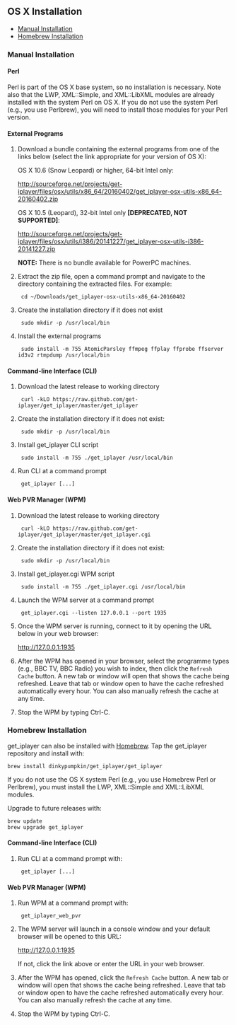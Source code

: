 ## OS X Installation

- [Manual Installation](#manual)
- [Homebrew Installation](#homebrew)

<a name="manual"></a>
### Manual Installation

<a name="perl"></a>
#### Perl

Perl is part of the OS X base system, so no installation is necessary. Note also that the LWP, XML::Simple, and XML::LibXML modules are already installed with the system Perl on OS X. If you do not use the system Perl (e.g., you use Perlbrew), you will need to install those modules for your Perl version.

<a name="external-programs"></a>
#### External Programs

1. Download a bundle containing the external programs from one of the links below (select the link appropriate for your version of OS X):

    OS X 10.6 (Snow Leopard) or higher, 64-bit Intel only:

    <http://sourceforge.net/projects/get-iplayer/files/osx/utils/x86_64/20160402/get_iplayer-osx-utils-x86_64-20160402.zip>

    OS X 10.5 (Leopard), 32-bit Intel only **[DEPRECATED, NOT SUPPORTED]**:

    <http://sourceforge.net/projects/get-iplayer/files/osx/utils/i386/20141227/get_iplayer-osx-utils-i386-20141227.zip>

    **NOTE:** There is no bundle available for PowerPC machines.

2. Extract the zip file, open a command prompt and navigate to the directory containing the extracted files.  For example:

        cd ~/Downloads/get_iplayer-osx-utils-x86_64-20160402

3. Create the installation directory if it does not exist

        sudo mkdir -p /usr/local/bin

4. Install the external programs

        sudo install -m 755 AtomicParsley ffmpeg ffplay ffprobe ffserver id3v2 rtmpdump /usr/local/bin

<a name="cli"></a>
#### Command-line Interface (CLI)

1. Download the latest release to working directory

        curl -kLO https://raw.github.com/get-iplayer/get_iplayer/master/get_iplayer

2. Create the installation directory if it does not exist:

        sudo mkdir -p /usr/local/bin

3. Install get_iplayer CLI script

    	sudo install -m 755 ./get_iplayer /usr/local/bin

5. Run CLI at a command prompt

    	get_iplayer [...]

<a name="wpm"></a>
#### Web PVR Manager (WPM)

1. Download the latest release to working directory

		curl -kLO https://raw.github.com/get-iplayer/get_iplayer/master/get_iplayer.cgi

2. Create the installation directory if it does not exist:

        sudo mkdir -p /usr/local/bin

3. Install get_iplayer.cgi WPM script

    	sudo install -m 755 ./get_iplayer.cgi /usr/local/bin

5. Launch the WPM server at a command prompt

    	get_iplayer.cgi --listen 127.0.0.1 --port 1935

6. Once the WPM server is running, connect to it by opening the URL below in your web browser:

    <http://127.0.0.1:1935>

7. After the WPM has opened in your browser, select the programme types (e.g., BBC TV, BBC Radio) you wish to index, then click the `Refresh Cache` button.  A new tab or window will open that shows the cache being refreshed.  Leave that tab or window open to have the cache refreshed automatically every hour.  You can also manually refresh the cache at any time.

8. Stop the WPM by typing Ctrl-C.

<a name="homebrew"></a>
### Homebrew Installation

get_iplayer can also be installed with [Homebrew](http://brew.sh). Tap the get_iplayer repository and install with:

    brew install dinkypumpkin/get_iplayer/get_iplayer

If you do not use the OS X system Perl (e.g., you use Homebrew Perl or Perlbrew), you must install the LWP, XML::Simple and XML::LibXML modules.

Upgrade to future releases with:

    brew update
    brew upgrade get_iplayer

#### Command-line Interface (CLI)

1. Run CLI at a command prompt with:

        get_iplayer [...]

#### Web PVR Manager (WPM)

1. Run WPM at a command prompt with:

        get_iplayer_web_pvr

2. The WPM server will launch in a console window and your default browser will be opened to this URL: 

    <http://127.0.0.1:1935>

    If not, click the link above or enter the URL in your web browser.

3. After the WPM has opened, click the `Refresh Cache` button.  A new tab or window will open that shows the cache being refreshed.  Leave that tab or window open to have the cache refreshed automatically every hour.  You can also manually refresh the cache at any time. 

4. Stop the WPM by typing Ctrl-C.
